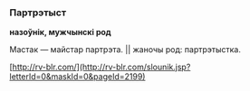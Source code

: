 ### Партрэтыст
**назоўнік, мужчынскі род**

Мастак — майстар партрэта. || жаночы род: партрэтыстка.

<a rel="author">[http://rv-blr.com/](http://rv-blr.com/slounik.jsp?letterId=0&maskId=0&pageId=2199)</a>
